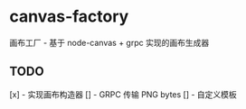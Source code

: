 # canvas-factory

画布工厂 - 基于 node-canvas + grpc 实现的画布生成器

## TODO

[x] - 实现画布构造器
[] - GRPC 传输 PNG bytes
[] - 自定义模板

